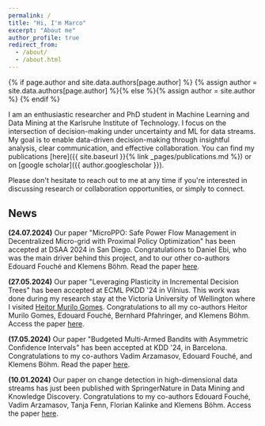 ```yaml
---
permalink: /
title: "Hi, I'm Marco"
excerpt: "About me"
author_profile: true
redirect_from: 
  - /about/
  - /about.html
---
```


{% if page.author and site.data.authors[page.author] %}
    {% assign author = site.data.authors[page.author] %}{% else %}{% assign author = site.author %}
{% endif %}

I am an enthusiastic researcher and PhD student in Machine Learning and Data Mining at the Karlsruhe Institute of Technology. I focus on the intersection of decision-making under uncertainty and ML for data streams. My goal is to enable data-driven decision-making through insightful analysis, clear communication, and effective collaboration. You can find my publications [here]({{ site.baseurl }}{% link _pages/publications.md %}) or on [google scholar]({{ author.googlescholar }}).

Please don't hesitate to reach out to me at any time if you're interested in discussing research or collaboration opportunities, or simply to connect.

## News

**(24.07.2024)** Our paper "MicroPPO: Safe Power Flow Management in Decentralized Micro-grid with Proximal Policy Optimization" has been accepted at DSAA 2024 in San Diego. Congratulations to Daniel Ebi, who was the main driver behind this project, and to our other co-authors Edouard Fouché and Klemens Böhm. Read the paper [here](files/MicroPPO_Ebi_Fouche_Heyden_Boehm_DSAA24_AV.pdf).

**(27.05.2024)** Our paper "Leveraging Plasticity in Incremental Decision Trees" has been accepted at ECML PKDD '24 in Vilnius. This work was done during my research stay at the Victoria University of Wellington where I visited [Heitor Murilo Gomes](https://heitorgomes.com/). Congratulations to all my co-authors Heitor Murilo Gomes, Edouard Fouché, Bernhard Pfahringer, and Klemens Böhm. Access the paper [here](https://link.springer.com/chapter/10.1007/978-3-031-70362-1_3).

**(17.05.2024)** Our paper "Budgeted Multi-Armed Bandits with Asymmetric Confidence Intervals" has been accepted at KDD '24, in Barcelona. Congratulations to my co-authors Vadim Arzamasov, Edouard Fouché, and Klemens Böhm. Read the paper [here](/files/Budgeted_Bandits_with_Asymmetric_Confidence_Intervals__KDD_24.pdf).

**(10.01.2024)** Our paper on change detection in high-dimensional data streams has just been published with SpringerNature in Data Mining and Knowledge Discovery. Congratulations to my co-authors Edouard Fouché, Vadim Arzamasov, Tanja Fenn, Florian Kalinke and Klemens Böhm. Access the paper [here](https://rdcu.be/dvAOc).